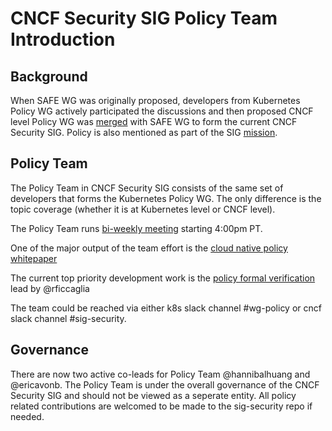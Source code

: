 # CNCF Security SIG Policy Team Introduction

## Background

When SAFE WG was originally proposed, developers from Kubernetes Policy WG actively participated the discussions and then proposed CNCF level Policy WG was [merged](../policy-wg-merging.md) with SAFE WG to form the current CNCF Security SIG. Policy is also mentioned as part of the SIG [mission](../README.md).

## Policy Team

The Policy Team in CNCF Security SIG consists of the same set of developers that forms the Kubernetes Policy WG. The only difference is the topic coverage (whether it is at Kubernetes level or CNCF level).

The Policy Team runs [bi-weekly meeting](https://docs.google.com/document/d/1ihFfEfgViKlUMbY2NKxaJzBkgHh-Phk5hqKTzK-NEEs/edit?usp=sharing) starting 4:00pm PT.

One of the major output of the team effort is the [cloud native policy whitepaper](https://docs.google.com/document/d/1StDYW1zHVSF1Qswk0ScsyKw766AbAHOikyCNtqCsMMY/edit?usp=sharing)

The current top priority development work is the [policy formal verification](./overview-policy-formal-verification.md) lead by @rficcaglia

The team could be reached via either k8s slack channel #wg-policy or cncf slack channel #sig-security.

## Governance

There are now two active co-leads for Policy Team @hannibalhuang and @ericavonb. The Policy Team is under the overall governance of the CNCF Security SIG and should not be viewed as a seperate entity. All policy related contributions are welcomed to be made to the sig-security repo if needed.
